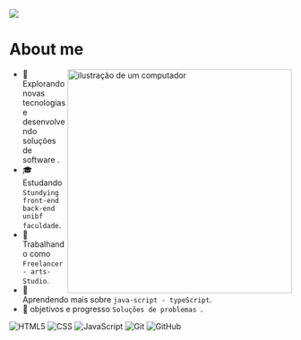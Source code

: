 ![](https://komarev.com/ghpvc/?username=Vzdevelopers&color=006bed)

# About me

<img src="https://raw.githubusercontent.com/MicaelliMedeiros/micaellimedeiros/master/image/computer-illustration.png" alt="ilustração de um computador" min-width="400px" max-width="400px" width="400px" align="right">

- 🤠 Explorando novas tecnologias e desenvolvendo soluções de software .
- 🎓 Estudando ```Stundying front-end back-end unibf faculdade```.
- 💼 Trabalhando como ```Freelancer - arts-Studio```.
- 🌱 Aprendendo mais sobre ```java-script - typeScript```.
- 💭 objetivos e progresso  ```Soluções de problemas ```.


![HTML5](https://img.shields.io/badge/-HTML5-333333?style=flat&logo=HTML5)
![CSS](https://img.shields.io/badge/-CSS-333333?style=flat&logo=CSS3&logoColor=1572B6)
![JavaScript](https://img.shields.io/badge/-JavaScript-333333?style=flat&logo=javascript)
![Git](https://img.shields.io/badge/-Git-333333?style=flat&logo=git)
![GitHub](https://img.shields.io/badge/-GitHub-333333?style=flat&logo=github)
